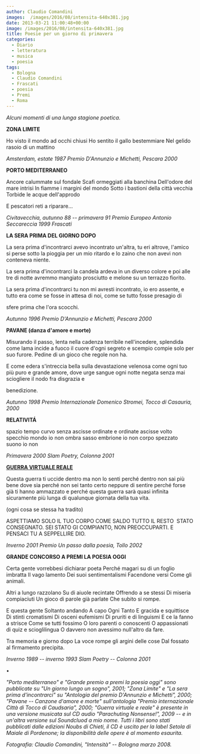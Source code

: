```yaml
---
author: Claudio Comandini
images:  /images/2016/08/intensita-640x381.jpg
date: 2013-03-21 11:00:48+00:00
image: /images/2016/08/intensita-640x381.jpg
title: Poesie per un giorno di primavera
categories:
  - Diario
  - letteratura
  - musica
  - poesia
tags:
  - Bologna
  - Claudio Comandini
  - Frascati
  - poesia
  - Premi
  - Roma
---
```


*Alcuni momenti di una lunga stagione poetica.*

**ZONA LIMITE**

Ho visto il mondo ad occhi chiusi Ho sentito il gallo bestemmiare Nel gelido rasoio di un mattino

*Amsterdam, estate 1987 Premio D'Annunzio e Michetti, Pescara 2000*

**PORTO MEDITERRANEO**

Ancore calummate sul fondale Scafi ormeggiati alla banchina Dell'odore del mare intrisi In fiamme i margini del mondo Sotto i bastioni della città vecchia Torbide le acque dell'approdo

E pescatori reti a riparare...

*Civitavecchia, autunno 88 -- primavera 91 Premio Europeo Antonio Seccareccia 1999 Frascati*

**LA SERA PRIMA DEL GIORNO DOPO**

La sera prima d'incontrarci avevo incontrato un'altra, tu eri altrove, l'amico si perse sotto la pioggia per un mio ritardo e lo zaino che non avevi non conteneva niente.

La sera prima d'incontrarci la candela ardeva in un diverso colore e poi alle tre di notte avremmo mangiato prosciutto e melone su un terrazzo fiorito.

La sera prima d'incontrarci tu non mi avresti incontrato, io ero assente, e tutto era come se fosse in attesa di noi, come se tutto fosse presagio di

sfere prima che l'ora scocchi.

*Autunno 1996 Premio D'Annunzio e Michetti, Pescara 2000*

**PAVANE (danza d'amore e morte)**

Misurando il passo, lenta nella cadenza terribile nell'incedere, splendida come lama incide a fuoco il cuore d'ogni segreto e scempio compie solo per suo furore. Pedine di un gioco che regole non ha.

E come edera s'intreccia bella sulla devastazione velenosa come ogni tuo più puro e grande amore, dove urge sangue ogni notte negata senza mai sciogliere il nodo fra disgrazia e

benedizione.

*Autunno 1998 Premio Internazionale Domenico Stromei, Tocco di Casauria, 2000*

**RELATIVITÁ**

spazio tempo curvo senza ascisse ordinate e ordinate ascisse volto specchio mondo io non ombra sasso embrione io non corpo spezzato suono io non

*Primavera 2000 Slam Poetry, Colonna 2001*

[**GUERRA VIRTUALE REALE**](https://soundcloud.com/claudio_comandini/guerra-virtuale-reale)

Questa guerra ti uccide dentro ma non lo senti perché dentro non sai più bene dove sia perché non sei tanto certo neppure di sentire perché forse già ti hanno ammazzato e perché questa guerra sarà quasi infinita sicuramente più lunga di qualunque giornata della tua vita.

(ogni cosa se stessa ha tradito)

ASPETTIAMO SOLO IL TUO CORPO COME SALDO TUTTO IL RESTO  STATO CONSEGNATO. SEI STATO GI COMPIANTO, NON PREOCCUPARTI. E PENSACI TU A SEPPELLIRE DIO.

*Inverno 2001 Premio Un passo dalla poesia, Tollo 2002*

**GRANDE CONCORSO A PREMI LA POESIA OGGI**

Certa gente vorrebbesi dichiarar poeta Perché magari su di un foglio imbratta Il vago lamento Dei suoi sentimentalismi Facendone versi Come gli animali.

Altri a lungo razzolano Su di aiuole recintate Offrendo a se stessi Di miseria compiaciuti Un gioco di parole già parlate Che subito si rompe.

E questa gente Soltanto andando A capo Ogni Tanto E gracida e squittisce Di stinti cromatismi Di osceni eufemismi Di pruriti e di linguismi E ce la fanno a strisce Come se tutti fossimo O loro parenti o conoscenti O appassionati di quiz e scioglilingua O davvero non avessimo null'altro da fare.

Tra memoria e giorno dopo La voce rompe gli argini delle cose Dal fossato al firmamento precipita.

*Inverno 1989 -- inverno 1993 Slam Poetry -- Colonna 2001*

•

*"Porto mediterraneo" e "Grande premio a premi la poesia oggi" sono pubblicate su "Un giorno lungo un sogno", 2001; "Zona Limite" e "La sera prima d'incontrarci" su "Antologia del premio D'Annunzio e Michetti", 2000; "Pavane -- Canzone d'amore e morte" sull'antologia "Premio internazionale Città di Tocco di Caudsaria", 2000; "Guerra virtuale e reale" è presente in una versione musicata sul CD audio "Parachuting Nonsense!", 2009 -- e in un'altra versione sul Soundcluod a mio nome. Tutti i libri sono stati pubblicati dalle edizioni Noubs di Chieti, il CD è uscito per la label Setola di Maiale di Pordenone; la disponibilità delle opere è al momento esaurita.*

*Fotografia: Claudio Comandini, "Intensità" -- Bologna marzo 2008.*
